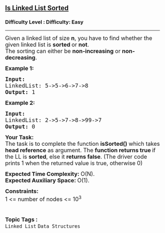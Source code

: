 <h2><a href="https://www.geeksforgeeks.org/problems/is-linked-list-sorted/1?page=5&category=Linked%20List&sortBy=submissions">Is Linked List Sorted</a></h2><h3>Difficulty Level : Difficulty: Easy</h3><hr><div class="problems_problem_content__Xm_eO"><p><span style="font-size:18px">Given a linked list of size <strong>n</strong>, you have to<strong> </strong>find whether the given linked list is <strong>sorted </strong>or <strong>not</strong>.<br>
The sorting can either be <strong>non-increasing</strong> or <strong>non-decreasing</strong>.</span></p>

<p><span style="font-size:18px"><strong>Example 1:</strong></span></p>

<pre><span style="font-size:18px"><strong>Input:
</strong>LinkedList: 5-&gt;5-&gt;6-&gt;7-&gt;8
<strong>Output: </strong>1</span>
</pre>

<p><span style="font-size:18px"><strong>Example 2:</strong></span></p>

<pre><span style="font-size:18px"><strong>Input:
</strong>LinkedList: 2-&gt;5-&gt;7-&gt;8-&gt;99-&gt;7
<strong>Output: </strong>0</span></pre>

<p><span style="font-size:18px"><strong>Your Task:</strong><br>
The task is to complete the function <strong>isSorted()</strong> which takes<strong> head reference</strong> as argument.&nbsp;The <strong>function returns tr</strong><strong>ue </strong>if the LL is <strong>sorted</strong>, else it <strong>returns false</strong>. (The driver code prints 1 when the returned value is true, otherwise 0)</span></p>

<p><span style="font-size:18px"><strong>Expected Time Complexity:&nbsp;</strong>O(N).<br>
<strong>Expected Auxiliary Space:&nbsp;</strong>O(1).</span></p>

<p><span style="font-size:18px"><strong>Constraints:</strong><br>
1 &lt;= number of nodes &lt;= 10<sup>3</sup></span></p>
</div><br><p><span style=font-size:18px><strong>Topic Tags : </strong><br><code>Linked List</code>&nbsp;<code>Data Structures</code>&nbsp;